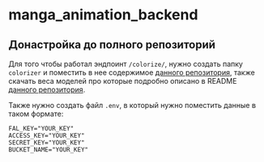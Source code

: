 # manga_animation_backend

## Донастройка до полного репозиторий
Для того чтобы работал эндпоинт `/colorize/`, нужно создать папку `colorizer` и поместить в нее содержимое [данного репозитория](https://github.com/qweasdd/manga-colorization-v2), также скачать веса моделей про которые подробно описано в README [данного репозитория](https://github.com/qweasdd/manga-colorization-v2).

Также нужно создать файл `.env`, в который нужно поместить данные в таком формате:
```
FAL_KEY="YOUR_KEY"
ACCESS_KEY="YOUR_KEY"
SECRET_KEY="YOUR_KEY"
BUCKET_NAME="YOUR_KEY"
```
